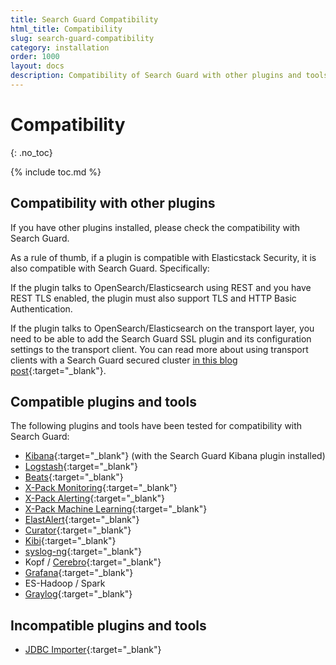```yaml
---
title: Search Guard Compatibility
html_title: Compatibility
slug: search-guard-compatibility
category: installation
order: 1000
layout: docs
description: Compatibility of Search Guard with other plugins and tools like Dashboards/Kibana, logstash, Beats, Grafana or Cerebro. 
---
```

<!---
Copyright 2020 floragunn GmbH
-->
# Compatibility
{: .no_toc}

{% include toc.md %}

## Compatibility with other plugins

If you have other plugins installed, please check the compatibility with Search Guard.

As a rule of thumb, if a plugin is compatible with Elasticstack Security, it is also compatible with Search Guard. Specifically:

If the plugin talks to OpenSearch/Elasticsearch using REST and you have REST TLS enabled, the plugin must also support TLS and HTTP Basic Authentication.

If the plugin talks to OpenSearch/Elasticsearch on the transport layer, you need to be able to add the Search Guard SSL plugin and its configuration settings to the transport client. You can read more about using transport clients with a Search Guard secured cluster [in this blog post](https://search-guard.com/searchguard-elasicsearch-transport-clients/){:target="_blank"}.

## Compatible plugins and tools

The following plugins and tools have been tested for compatibility with Search Guard:

* [Kibana](https://www.elastic.co/de/products/kibana){:target="_blank"} (with the Search Guard Kibana plugin installed)
* [Logstash](https://www.elastic.co/de/products/logstash){:target="_blank"}
* [Beats](https://www.elastic.co/de/products/beats){:target="_blank"}
* [X-Pack Monitoring](https://www.elastic.co/guide/en/x-pack/current/xpack-monitoring.html){:target="_blank"}
* [X-Pack Alerting](https://www.elastic.co/guide/en/x-pack/current/xpack-alerting.html){:target="_blank"}
* [X-Pack Machine Learning](https://www.elastic.co/guide/en/x-pack/current/xpack-ml.html){:target="_blank"}
* [ElastAlert](https://github.com/Yelp/elastalert){:target="_blank"}
* [Curator](https://github.com/elastic/curator){:target="_blank"}
* [Kibi](https://siren.solutions/kibi/){:target="_blank"}
* [syslog-ng](https://syslog-ng.org/){:target="_blank"}
* Kopf / [Cerebro](https://github.com/lmenezes/cerebro){:target="_blank"}
* [Grafana](https://grafana.com/){:target="_blank"}
* ES-Hadoop / Spark
* [Graylog](http://docs.graylog.org/en/2.3/pages/configuration/elasticsearch.html){:target="_blank"}


## Incompatible plugins and tools

* [JDBC Importer](https://github.com/jprante/elasticsearch-jdbc){:target="_blank"}
